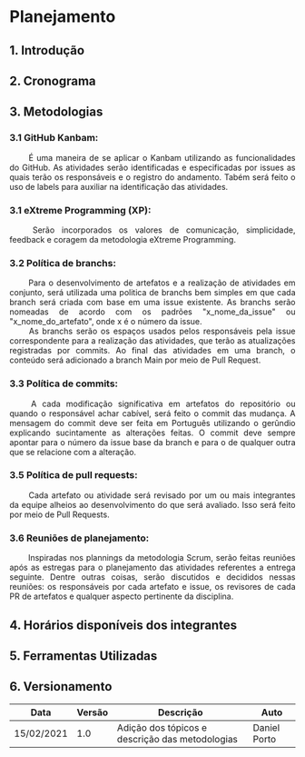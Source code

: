 # Planejamento
			
## 1. Introdução
			
## 2. Cronograma			

## 3. Metodologias

### 3.1 GitHub Kanbam:
<p align="justify"> &emsp;&emsp; É uma maneira de se aplicar o Kanbam utilizando as funcionalidades do GitHub. As atividades serão identificadas e especificadas por issues as quais terão os responsáveis e o registro do andamento. Tabém será feito o uso de labels para auxiliar na identificação das atividades.</p>

### 3.1 eXtreme Programming (XP):
<p align="justify"> &emsp;&emsp; Serão incorporados os valores de comunicação, simplicidade, feedback e coragem da metodologia eXtreme Programming.</p>

### 3.2 Política de branchs:
<p align="justify"> &emsp;&emsp; Para o desenvolvimento de artefatos e a realização de atividades em conjunto, será utilizada uma politica de branchs bem simples em que cada branch será criada com base em uma issue existente. As branchs serão nomeadas de acordo com os padrões "x_nome_da_issue" ou "x_nome_do_artefato", onde x é o número da issue.<br>
&emsp;&emsp; As branchs serão os espaços usados pelos responsáveis pela issue correspondente para a realização das atividades, que terão as atualizações registradas por commits. Ao final das atividades em uma branch, o conteúdo será adicionado a branch Main por meio de Pull Request.
</p>

### 3.3 Política de commits:
<p align="justify"> &emsp;&emsp; A cada modificação significativa em artefatos do repositório ou quando o responsável achar cabível, será feito o commit das mudança. A mensagem do commit deve ser feita em Português utilizando o gerûndio explicando sucintamente as alterações feitas. O commit deve sempre apontar para o número da issue base da branch e para o de qualquer outra que se relacione com a alteração.</p>

### 3.5 Política de pull requests:
<p align="justify"> &emsp;&emsp; Cada artefato ou atividade será revisado por um ou mais integrantes da equipe alheios ao desenvolvimento do que será avaliado. Isso será feito por meio de Pull Requests.</p>

### 3.6 Reuniões de planejamento:
<p align="justify"> &emsp;&emsp; Inspiradas nos plannings da metodologia Scrum, serão feitas reuniões após as estregas para o planejamento das atividades referentes a entrega seguinte. Dentre outras coisas, serão discutidos e decididos nessas reuniões: os responsáveis por cada artefato e issue, os revisores de cada PR de artefatos e qualquer aspecto pertinente da disciplina.</p>

## 4. Horários disponíveis dos integrantes

## 5. Ferramentas Utilizadas

## 6. Versionamento
			
|Data|Versão|Descrição|Auto|			
|----|------|---------|----|			
|15/02/2021| 1.0| Adição dos tópicos e descrição das metodologias | Daniel Porto |
